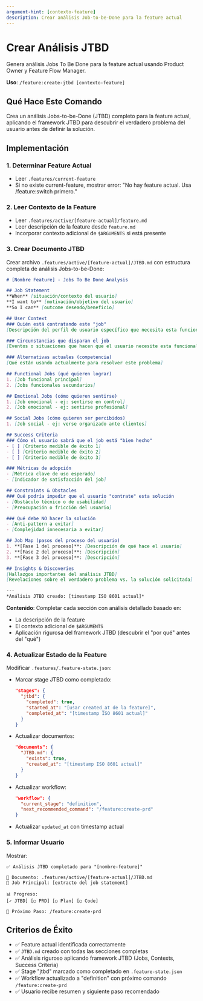 ```yaml
---
argument-hint: [contexto-feature]
description: Crear análisis Job-to-be-Done para la feature actual
---
```


# Crear Análisis JTBD

Genera análisis Jobs To Be Done para la feature actual usando Product Owner y Feature Flow Manager.

**Uso**: `/feature:create-jtbd [contexto-feature]`

## Qué Hace Este Comando

Crea un análisis Jobs-to-be-Done (JTBD) completo para la feature actual, aplicando el framework JTBD para descubrir el verdadero problema del usuario antes de definir la solución.

## Implementación

### 1. Determinar Feature Actual
- Leer `.features/current-feature`
- Si no existe current-feature, mostrar error: "No hay feature actual. Usa /feature:switch <nombre> primero."

### 2. Leer Contexto de la Feature
- Leer `.features/active/[feature-actual]/feature.md`
- Leer descripción de la feature desde `feature.md`
- Incorporar contexto adicional de `$ARGUMENTS` si está presente

### 3. Crear Documento JTBD
Crear archivo `.features/active/[feature-actual]/JTBD.md` con estructura completa de análisis Jobs-to-be-Done:

```markdown
# [Nombre Feature] - Jobs To Be Done Analysis

## Job Statement
**When** [situación/contexto del usuario]
**I want to** [motivación/objetivo del usuario]
**So I can** [outcome deseado/beneficio]

## User Context
### Quién está contratando este "job"
[Descripción del perfil de usuario específico que necesita esta funcionalidad]

### Circunstancias que disparan el job
[Eventos o situaciones que hacen que el usuario necesite esta funcionalidad]

### Alternativas actuales (competencia)
[Qué están usando actualmente para resolver este problema]

## Functional Jobs (qué quieren lograr)
1. [Job funcional principal]
2. [Jobs funcionales secundarios]

## Emotional Jobs (cómo quieren sentirse)
1. [Job emocional - ej: sentirse en control]
2. [Job emocional - ej: sentirse profesional]

## Social Jobs (cómo quieren ser percibidos)
1. [Job social - ej: verse organizado ante clientes]

## Success Criteria
### Cómo el usuario sabrá que el job está "bien hecho"
- [ ] [Criterio medible de éxito 1]
- [ ] [Criterio medible de éxito 2]
- [ ] [Criterio medible de éxito 3]

### Métricas de adopción
- [Métrica clave de uso esperado]
- [Indicador de satisfacción del job]

## Constraints & Obstacles
### Qué podría impedir que el usuario "contrate" esta solución
- [Obstáculo técnico o de usabilidad]
- [Preocupación o fricción del usuario]

### Qué debe NO hacer la solución
- [Anti-pattern a evitar]
- [Complejidad innecesaria a evitar]

## Job Map (pasos del proceso del usuario)
1. **[Fase 1 del proceso]**: [Descripción de qué hace el usuario]
2. **[Fase 2 del proceso]**: [Descripción]
3. **[Fase 3 del proceso]**: [Descripción]

## Insights & Discoveries
[Hallazgos importantes del análisis JTBD]
[Revelaciones sobre el verdadero problema vs. la solución solicitada]

---
*Análisis JTBD creado: [timestamp ISO 8601 actual]*
```

**Contenido**: Completar cada sección con análisis detallado basado en:
- La descripción de la feature
- El contexto adicional de `$ARGUMENTS`
- Aplicación rigurosa del framework JTBD (descubrir el "por qué" antes del "qué")

### 4. Actualizar Estado de la Feature
Modificar `.features/.feature-state.json`:

- Marcar stage JTBD como completado:
  ```json
  "stages": {
    "jtbd": {
      "completed": true,
      "started_at": "[usar created_at de la feature]",
      "completed_at": "[timestamp ISO 8601 actual]"
    }
  }
  ```
- Actualizar documentos:
  ```json
  "documents": {
    "JTBD.md": {
      "exists": true,
      "created_at": "[timestamp ISO 8601 actual]"
    }
  }
  ```
- Actualizar workflow:
  ```json
  "workflow": {
    "current_stage": "definition",
    "next_recommended_command": "/feature:create-prd"
  }
  ```
- Actualizar `updated_at` con timestamp actual

### 5. Informar Usuario
Mostrar:
```
✅ Análisis JTBD completado para "[nombre-feature]"

📝 Documento: .features/active/[feature-actual]/JTBD.md
🎯 Job Principal: [extracto del job statement]

📊 Progreso:
[✓ JTBD] [○ PRD] [○ Plan] [○ Code]

🚀 Próximo Paso: /feature:create-prd
```

## Criterios de Éxito

- ✅ Feature actual identificada correctamente
- ✅ `JTBD.md` creado con todas las secciones completas
- ✅ Análisis riguroso aplicando framework JTBD (Jobs, Contexts, Success Criteria)
- ✅ Stage "jtbd" marcado como completado en `.feature-state.json`
- ✅ Workflow actualizado a "definition" con próximo comando `/feature:create-prd`
- ✅ Usuario recibe resumen y siguiente paso recomendado
